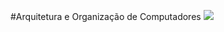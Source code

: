 #Arquitetura e Organização de Computadores [<img src="https://img.shields.io/badge/AOC0002-Arquitetura%20e%20Organiza%C3%A7%C3%A3o%20de%20Computadores-brightgreen.svg">](https://github.com/TADS-UDESC/disciplinas/tree/master/AOC0002)
